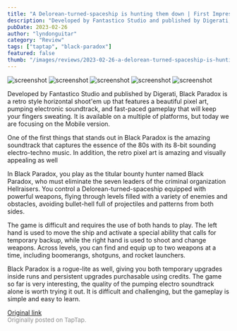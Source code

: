 ```yaml
---
title: "A Delorean-turned-spaceship is hunting them down | First Impressions - Black Paradox"
description: "Developed by Fantastico Studio and published by Digerati, Black Paradox is a retro style horizontal shoot'em up that features a beautiful pixel art, pumping electronic soundtrack, and fast-paced gameplay that will keep your fingers sweating. It is available on a multiple of platforms, but today we are focusing on the Mobile version."
pubDate: 2023-02-26
author: "lyndonguitar"
category: "Review"
tags: ["taptap", "black-paradox"]
featured: false
thumb: "/images/reviews/2023-02-26-a-delorean-turned-spaceship-is-hunting-them-down--first-impressions---black-paradox-0.avif"
---
```


<div class="gallery">
  <img src="/images/reviews/2023-02-26-a-delorean-turned-spaceship-is-hunting-them-down--first-impressions---black-paradox-0.avif" alt="screenshot" />
  <img src="/images/reviews/2023-02-26-a-delorean-turned-spaceship-is-hunting-them-down--first-impressions---black-paradox-1.avif" alt="screenshot" />
  <img src="/images/reviews/2023-02-26-a-delorean-turned-spaceship-is-hunting-them-down--first-impressions---black-paradox-2.avif" alt="screenshot" />
  <img src="/images/reviews/2023-02-26-a-delorean-turned-spaceship-is-hunting-them-down--first-impressions---black-paradox-3.avif" alt="screenshot" />
  <img src="/images/reviews/2023-02-26-a-delorean-turned-spaceship-is-hunting-them-down--first-impressions---black-paradox-4.avif" alt="screenshot" />
</div>

Developed by Fantastico Studio and published by Digerati, Black Paradox is a retro style horizontal shoot'em up that features a beautiful pixel art, pumping electronic soundtrack, and fast-paced gameplay that will keep your fingers sweating. It is available on a multiple of platforms, but today we are focusing on the Mobile version.

One of the first things that stands out in Black Paradox is the amazing soundtrack that captures the essence of the 80s with its 8-bit sounding electro-techno music. In addition, the retro pixel art is amazing and visually appealing as well

In Black Paradox, you play as the titular bounty hunter named Black Paradox, who must eliminate the seven leaders of the criminal organization Hellraisers. You control a Delorean-turned-spaceship equipped with powerful weapons, flying through levels filled with a variety of enemies and obstacles, avoiding bullet-hell full of projectiles and patterns from both sides.

The game is difficult and requires the use of both hands to play. The left hand is used to move the ship and activate a special ability that calls for temporary backup, while the right hand is used to shoot and change weapons. Across levels, you can find and equip up to two weapons at a time, including boomerangs, shotguns, and rocket launchers.

Black Paradox is a rogue-lite as well, giving you both temporary upgrades inside runs and persistent upgrades purchasable using credits. The game so far is very interesting, the quality of the pumping electro soundtrack alone is worth trying it out. It is difficult and challenging, but the gameplay is simple and easy to learn.

[Original link](https://www.taptap.io/post/4651917)<br><span style="font-size: 0.95em; color: #888;">Originally posted on TapTap.</span>
